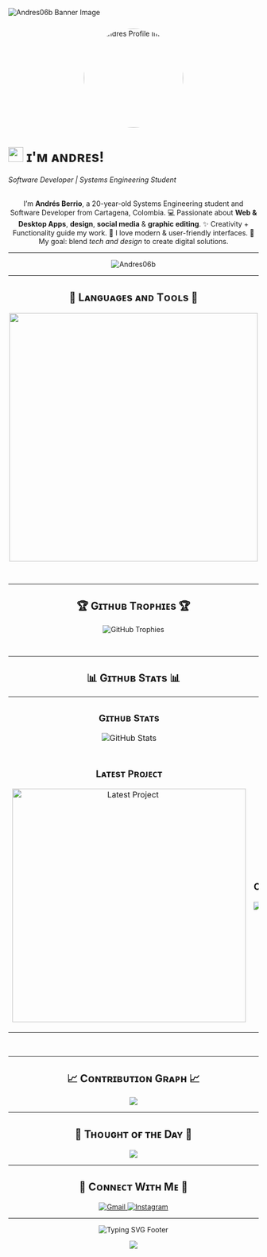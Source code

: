 <!-- Banner -->
![Andres06b Banner Image](https://github.com/Andres06b/Andres06b/blob/main/banner.png)

<!-- Tu imagen personalizada -->
<div align="center">
  <img src="https://drive.google.com/uc?export=view&id=1frVNaYUduBtmgRSPsCazr4vc2aQLpSa6" width="200" style="border-radius: 50%; margin-top: 10px;" alt="Andres Profile Image">
</div>

<!-- Header Name -->
# <img src="https://emojis.slackmojis.com/emojis/images/1531849430/4246/blob-sunglasses.gif?1531849430" width="30"/> ɪ'ᴍ ᴀɴᴅʀᴇs!  
*Software Developer | Systems Engineering Student*  
<br />

<!-- Intro -->
<p align="center">
I’m <strong>Andrés Berrio</strong>, a 20-year-old Systems Engineering student and Software Developer from Cartagena, Colombia.  
💻 Passionate about <b>Web & Desktop Apps</b>, <b>design</b>, <b>social media</b> & <b>graphic editing</b>.  
✨ Creativity + Functionality guide my work.  
🎨 I love modern & user-friendly interfaces.  
🚀 My goal: blend <i>tech and design</i> to create digital solutions.  
</p>

---

<!-- Profile Count Badge -->
<p align="center">
  <img src="https://komarev.com/ghpvc/?username=Andres06b&label=Profile%20views&color=00c8ff&style=for-the-badge&logo=star" alt="Andres06b" />
</p>

---

<!-- Languages and Tools Section -->
<h2 align="center">🚀 Lᴀɴɢᴜᴀɢᴇs ᴀɴᴅ Tᴏᴏʟs 🚀</h2> 
<p align="center">
<img width="500px" src="https://skillicons.dev/icons?i=html,css,js,ts,angular,bootstrap,nodejs,mysql,mongodb,java,python,git,github,postman,canva,powerbi,vscode,linux&perline=10" />
</p>
<br />

---

<!-- Trophies Section -->
<h2 align="center">🏆 Gɪᴛʜᴜʙ Tʀᴏᴘʜɪᴇs 🏆</h2>
<p align="center">
  <img src="https://github-profile-trophy.vercel.app/?username=Andres06b&row=2&column=6&margin-w=20&margin-h=20&theme=radical" alt="GitHub Trophies">
</p>
<br />

---

<!-- Github stats Table -->
<h2 align="center">📊 Gɪᴛʜᴜʙ Sᴛᴀᴛs 📊</h2>

<table width="100%">
  <tr>
    <td width="50%">
      <h3 align="center"><strong>Gɪᴛʜᴜʙ Sᴛᴀᴛs</strong></h3>
      <p align="center">
        <img src="https://github-readme-stats.vercel.app/api?username=Andres06b&count_private=true&show_icons=true&theme=nightowl" alt="GitHub Stats" />
      </p>
    </td>
    <td width="50%">
      <h3 align="center"><strong>Sᴛʀᴇᴀᴋ Sᴛᴀᴛs</strong></h3>
      <p align="center">
        <img src="https://streak-stats.demolab.com?user=Andres06b&theme=nightowl" alt="Streak Stats" />
      </p>
    </td>
  </tr>
  <tr>
    <td width="50%">
      <h3 align="center"><strong>Lᴀᴛᴇsᴛ Pʀᴏᴊᴇᴄᴛ</strong></h3>
      <p align="center">
        <a href="https://github.com/Andres06b/BlocPersonal">
          <img width="470" src="https://github-readme-stats.vercel.app/api/pin/?username=Andres06b&repo=BlocPersonal&theme=nightowl&show_owner=true" alt="Latest Project" />
        </a>
      </p>
    </td>
    <td width="50%">
      <h3 align="center"><strong>Tᴏᴘ Cᴏɴᴛʀɪʙᴜᴛɪᴏɴs</strong></h3>
      <p align="center">
        <img src="https://github-contributor-stats.vercel.app/api?username=Andres06b&limit=3&theme=nightowl&show_owner=true&combine_all_yearly_contributions=true" alt="Top Contributions" />
      </p>
    </td>
  </tr>
</table>
<br />

---

<!-- Contribution Graph -->
<h2 align="center">📈 Cᴏɴᴛʀɪʙᴜᴛɪᴏɴ Gʀᴀᴘʜ 📈</h2>
<div align="center">
  <img src="https://github-readme-activity-graph.vercel.app/graph?username=Andres06b&bg_color=011627&color=79d3c3&line=c792ea&point=ffeb95&area=true&hide_border=false">
</div>

---

<!-- Dynamic Quote -->
<h2 align="center">🌟 Tʜᴏᴜɢʜᴛ ᴏғ ᴛʜᴇ Dᴀʏ 🌟</h2>
<p align="center">
  <img src="https://quotes-github-readme.vercel.app/api?type=horizontal&theme=radical">
</p>

---

<!-- Contact Section -->
<h2 align="center">🤝 Cᴏɴɴᴇᴄᴛ Wɪᴛʜ Mᴇ 🤝</h2>
<div align="center">

<a href="mailto:andresfberrio06@gmail.com" target="_blank">
<img src="https://img.shields.io/badge/Gmail-D14836?style=for-the-badge&logo=gmail&logoColor=white" alt="Gmail" />
</a>

<a href="https://www.instagram.com/af06_berrio" target="_blank">
<img src="https://img.shields.io/badge/Instagram-E4405F?style=for-the-badge&logo=instagram&logoColor=white" alt="Instagram" />
</a>

</div>

---

<!-- Footer -->
<p align="center">
  <img src="https://readme-typing-svg.demolab.com?font=Fira+Code&weight=600&size=22&duration=4000&pause=1000&color=00C8FF&center=true&vCenter=true&width=500&lines=Thanks+for+visiting!+✨;Keep+coding+and+creating+🚀;Let's+build+something+amazing!+🔥" alt="Typing SVG Footer" />
</p>

<p align="center">
  <img src="https://capsule-render.vercel.app/api?type=waving&color=0:00C8FF,100:8A2BE2&height=100&section=footer&animation=twinkling&fontAlignY=40"/>
</p>
